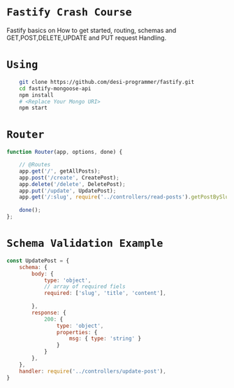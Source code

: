 
# `Fastify Crash Course`

Fastify basics on How to get started, routing, schemas and GET,POST,DELETE,UPDATE and PUT request Handling.

# `Using`

```bash
    git clone https://github.com/desi-programmer/fastify.git
    cd fastify-mongoose-api
    npm install
    # <Replace Your Mongo URI>
    npm start
```

# `Router`

```javascript
function Router(app, options, done) {

    // @Routes
    app.get('/', getAllPosts);
    app.post('/create', CreatePost);
    app.delete('/delete', DeletePost);
    app.put('/update', UpdatePost);
    app.get('/:slug', require('../controllers/read-posts').getPostBySlug);
    
    done();
};
```

# `Schema Validation Example`

```javascript
const UpdatePost = {
    schema: {
        body: {
            type: 'object',
            // array of required fiels
            required: ['slug', 'title', 'content'],
           
        },
        response: {
            200: {
                type: 'object',
                properties: {
                    msg: { type: 'string' }
                }
            }
        },
    },
    handler: require('../controllers/update-post'),
}
```
